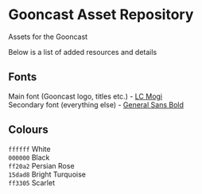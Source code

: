 # Gooncast Asset Repository
Assets for the Gooncast

Below is a list of added resources and details

## Fonts
Main font (Gooncast logo, titles etc.) - [LC Mogi](https://fontesk.com/lc-mogi-font/)  
Secondary font (everything else) - [General Sans Bold](https://www.fontshare.com/fonts/general-sans)

## Colours
`ffffff` White  
`000000` Black  
`ff20a2` Persian Rose  
`15dad8` Bright Turquoise  
`ff3305` Scarlet  
